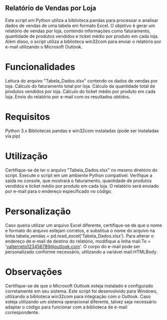 ## Relatório de Vendas por Loja

Este script em Python utiliza a biblioteca pandas para processar e analisar dados de vendas de uma tabela em formato Excel. O objetivo é gerar um relatório de vendas por loja, contendo informações como faturamento, quantidade de produtos vendidos e ticket médio por produto em cada loja. Além disso, o script utiliza a biblioteca win32com para enviar o relatório por e-mail utilizando o Microsoft Outlook.

# Funcionalidades
Leitura do arquivo "Tabela_Dados.xlsx" contendo os dados de vendas por loja.
Cálculo do faturamento total por loja.
Cálculo da quantidade total de produtos vendidos por loja.
Cálculo do ticket médio por produto em cada loja.
Envio do relatório por e-mail com os resultados obtidos.

# Requisitos
Python 3.x
Bibliotecas pandas e win32com instaladas (pode ser instaladas via pip)

# Utilização
Certifique-se de ter o arquivo "Tabela_Dados.xlsx" no mesmo diretório do script.
Execute o script em um ambiente Python compatível.
Verifique a saída no console, que mostrará o faturamento, quantidade de produtos vendidos e ticket médio por produto em cada loja.
O relatório será enviado por e-mail para o endereço especificado no código.

# Personalização
Caso queira utilizar um arquivo Excel diferente, certifique-se de que o nome e formato do arquivo estejam corretos, e substitua o nome do arquivo na linha tabela_vendas = pd.read_excel('Tabela_Dados.xlsx').
Para alterar o endereço de e-mail de destino do relatório, modifique a linha mail.To = 'valterneto123456789@outlook.com'.
O corpo do e-mail pode ser personalizado conforme necessário, utilizando a variável mail.HTMLBody.

# Observações
Certifique-se de que o Microsoft Outlook esteja instalado e configurado corretamente em seu sistema.
Este script foi desenvolvido para Windows, utilizando a biblioteca win32com para integração com o Outlook. Caso esteja utilizando um sistema operacional diferente, talvez seja necessário adaptar o código para funcionar com a biblioteca de e-mail correspondente.

